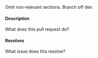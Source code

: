 Omit non-relevant sections.
Branch off dev.

#### Description
What does this pull request do?

#### Resolves
What issue does this resolve?
